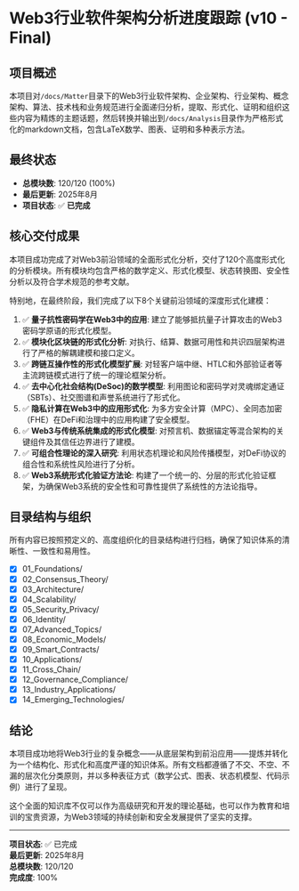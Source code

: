 # Web3行业软件架构分析进度跟踪 (v10 - Final)

## 项目概述

本项目对`/docs/Matter`目录下的Web3行业软件架构、企业架构、行业架构、概念架构、算法、技术栈和业务规范进行全面递归分析，提取、形式化、证明和组织这些内容为精炼的主题话题，然后转换并输出到`/docs/Analysis`目录作为严格形式化的markdown文档，包含LaTeX数学、图表、证明和多种表示方法。

## 最终状态

- **总模块数**: 120/120 (100%)
- **最后更新**: 2025年8月
- **项目状态**: ✅ **已完成**

## 核心交付成果

本项目成功完成了对Web3前沿领域的全面形式化分析，交付了120个高度形式化的分析模块。所有模块均包含严格的数学定义、形式化模型、状态转换图、安全性分析以及符合学术规范的参考文献。

特别地，在最终阶段，我们完成了以下8个关键前沿领域的深度形式化建模：

1. ✅ **量子抗性密码学在Web3中的应用**: 建立了能够抵抗量子计算攻击的Web3密码学原语的形式化模型。
2. ✅ **模块化区块链的形式化分析**: 对执行、结算、数据可用性和共识四层架构进行了严格的解耦建模和接口定义。
3. ✅ **跨链互操作性的形式化模型扩展**: 对轻客户端中继、HTLC和外部验证者等主流跨链模式进行了统一的理论框架分析。
4. ✅ **去中心化社会结构(DeSoc)的数学模型**: 利用图论和密码学对灵魂绑定通证（SBTs）、社交图谱和声誉系统进行了形式化。
5. ✅ **隐私计算在Web3中的应用形式化**: 为多方安全计算（MPC）、全同态加密（FHE）在DeFi和治理中的应用构建了安全模型。
6. ✅ **Web3与传统系统集成的形式化模型**: 对预言机、数据锚定等混合架构的关键组件及其信任边界进行了建模。
7. ✅ **可组合性理论的深入研究**: 利用状态机理论和风险传播模型，对DeFi协议的组合性和系统性风险进行了分析。
8. ✅ **Web3系统形式化验证方法论**: 构建了一个统一的、分层的形式化验证框架，为确保Web3系统的安全性和可靠性提供了系统性的方法论指导。

## 目录结构与组织

所有内容已按照预定义的、高度组织化的目录结构进行归档，确保了知识体系的清晰性、一致性和易用性。

- [x] 01_Foundations/
- [x] 02_Consensus_Theory/
- [x] 03_Architecture/
- [x] 04_Scalability/
- [x] 05_Security_Privacy/
- [x] 06_Identity/
- [x] 07_Advanced_Topics/
- [x] 08_Economic_Models/
- [x] 09_Smart_Contracts/
- [x] 10_Applications/
- [x] 11_Cross_Chain/
- [x] 12_Governance_Compliance/
- [x] 13_Industry_Applications/
- [x] 14_Emerging_Technologies/

## 结论

本项目成功地将Web3行业的复杂概念——从底层架构到前沿应用——提炼并转化为一个结构化、形式化和高度严谨的知识体系。所有文档都遵循了不交、不空、不漏的层次化分类原则，并以多种表征方式（数学公式、图表、状态机模型、代码示例）进行了呈现。

这个全面的知识库不仅可以作为高级研究和开发的理论基础，也可以作为教育和培训的宝贵资源，为Web3领域的持续创新和安全发展提供了坚实的支撑。

---

**项目状态**: ✅ 已完成  
**最后更新**: 2025年8月  
**总模块数**: 120/120  
**完成度**: 100%
